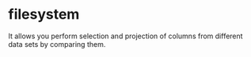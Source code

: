 # filesystem
It allows you perform selection and projection of columns from different data sets by comparing them.
